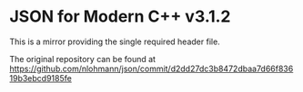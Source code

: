 JSON for Modern C++ v3.1.2
===================

This is a mirror providing the single required header file.

The original repository can be found at
 https://github.com/nlohmann/json/commit/d2dd27dc3b8472dbaa7d66f83619b3ebcd9185fe
